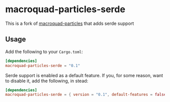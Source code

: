 # macroquad-particles-serde

This is a fork of [macroquad-particles](https://github.com/not-fl3/macroquad/tree/master/particles) that adds serde support

## Usage

Add the following to your `Cargo.toml`:

```toml
[dependencies]
macroquad-particles-serde = "0.1"
```

Serde support is enabled as a default feature. If you, for some reason, want to disable it, add the following, in stead:

```toml
[dependencies]
macroquad-particles-serde = { version = "0.1", default-features = false }
```
